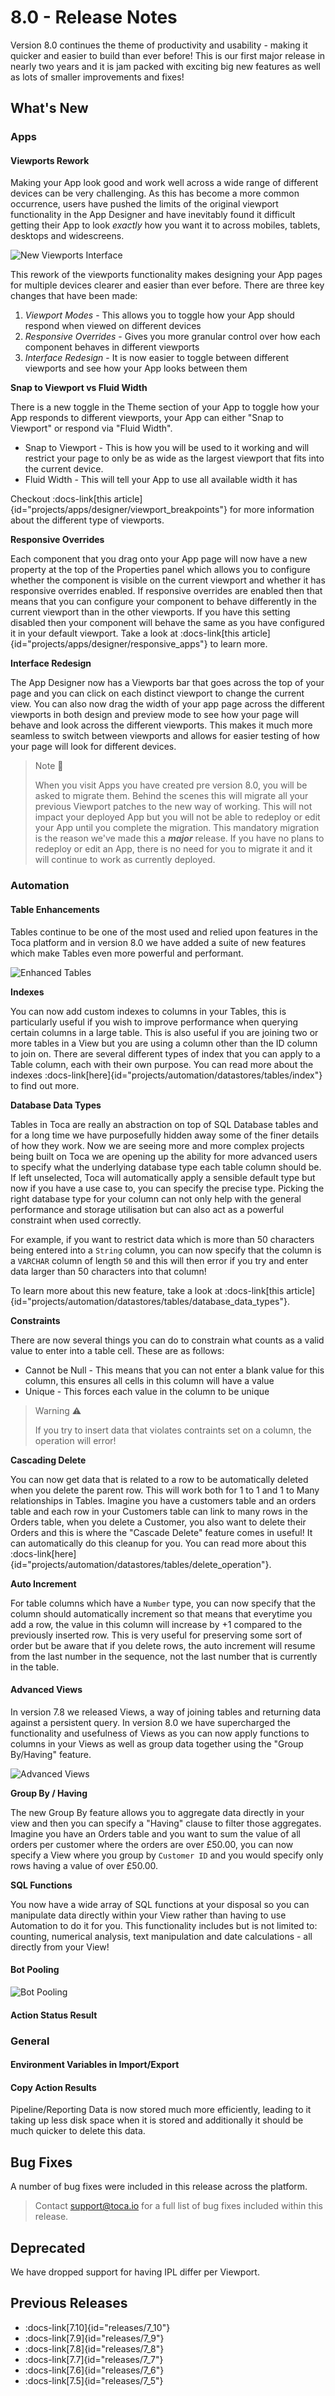 # 8.0 - Release Notes

Version 8.0 continues the theme of productivity and usability - making it quicker and easier to build than ever before! This is our first major release in nearly two years and it is jam packed with exciting big new features as well as lots of smaller improvements and fixes!

## What's New

### Apps

#### Viewports Rework

Making your App look good and work well across a wide range of different devices can be very challenging. As this has become a more common occurrence, users have pushed the limits of the original viewport functionality in the App Designer and have inevitably found it difficult getting their App to look _exactly_ how you want it to across mobiles, tablets, desktops and widescreens.

![New Viewports Interface](/src/assets/releases/8_0/viewports.gif)

This rework of the viewports functionality makes designing your App pages for multiple devices clearer and easier than ever before. There are three key changes that have been made:
1. _Viewport Modes_ - This allows you to toggle how your App should respond when viewed on different devices
2. _Responsive Overrides_ - Gives you more granular control over how each component behaves in different viewports
3. _Interface Redesign_ - It is now easier to toggle between different viewports and see how your App looks between them

**Snap to Viewport vs Fluid Width**

There is a new toggle in the Theme section of your App to toggle how your App responds to different viewports, your App can either "Snap to Viewport" or respond via "Fluid Width".
- Snap to Viewport - This is how you will be used to it working and will restrict your page to only be as wide as the largest viewport that fits into the current device.
- Fluid Width - This will tell your App to use all available width it has

Checkout :docs-link[this article]{id="projects/apps/designer/viewport_breakpoints"} for more information about the different type of viewports.

**Responsive Overrides**

Each component that you drag onto your App page will now have a new property at the top of the Properties panel which allows you to configure whether the component is visible on the current viewport and whether it has responsive overrides enabled.
If responsive overrides are enabled then that means that you can configure your component to behave differently in the current viewport than in the other viewports. If you have this setting disabled then your component will behave the same as you have configured it in your default viewport. Take a look at :docs-link[this article]{id="projects/apps/designer/responsive_apps"} to learn more.

**Interface Redesign**

The App Designer now has a Viewports bar that goes across the top of your page and you can click on each distinct viewport to change the current view. You can also now drag the width of your app page across the different viewports in both design and preview mode to see how your page will behave and look across the different viewports. This makes it much more seamless to switch between viewports and allows for easier testing of how your page will look for different devices.


> Note 📝
>
> When you visit Apps you have created pre version 8.0, you will be asked to migrate them. Behind the scenes this will migrate all your previous Viewport patches to the new way of working. This will not impact your deployed App but you will not be able to redeploy or edit your App until you complete the migration. This mandatory migration is the reason we've made this a **_major_** release. If you have no plans to redeploy or edit an App, there is no need for you to migrate it and it will continue to work as currently deployed.

### Automation

#### Table Enhancements

Tables continue to be one of the most used and relied upon features in the Toca platform and in version 8.0 we have added a suite of new features which make Tables even more powerful and performant.

![Enhanced Tables](/src/assets/releases/8_0/enhanced_tables.gif)

**Indexes**

You can now add custom indexes to columns in your Tables, this is particularly useful if you wish to improve performance when querying certain columns in a large table. This is also useful if you are joining two or more tables in a View but you are using a column other than the ID column to join on. There are several different types of index that you can apply to a Table column, each with their own purpose. You can read more about the indexes :docs-link[here]{id="projects/automation/datastores/tables/index"} to find out more.

**Database Data Types**

Tables in Toca are really an abstraction on top of SQL Database tables and for a long time we have purposefully hidden away some of the finer details of how they work. Now we are seeing more and more complex projects being built on Toca we are opening up the ability for more advanced users to specify what the underlying database type each table column should be. If left unselected, Toca will automatically apply a sensible default type but now if you have a use case to, you can specify the precise type. Picking the right database type for your column can not only help with the general performance and storage utilisation but can also act as a powerful constraint when used correctly.

For example, if you want to restrict data which is more than 50 characters being entered into a `String` column, you can now specify that the column is a `VARCHAR` column of length `50` and this will then error if you try and enter data larger than 50 characters into that column!

To learn more about this new feature, take a look at :docs-link[this article]{id="projects/automation/datastores/tables/database_data_types"}.

**Constraints**

There are now several things you can do to constrain what counts as a valid value to enter into a table cell. These are as follows:
- Cannot be Null - This means that you can not enter a blank value for this column, this ensures all cells in this column will have a value
- Unique - This forces each value in the column to be unique

> Warning ⚠️
>
> If you try to insert data that violates contraints set on a column, the operation will error!

**Cascading Delete**

You can now get data that is related to a row to be automatically deleted when you delete the parent row. This will work both for 1 to 1 and 1 to Many relationships in Tables. Imagine you have a customers table and an orders table and each row in your Customers table can link to many rows in the Orders table, when you delete a Customer, you also want to delete their Orders and this is where the "Cascade Delete" feature comes in useful! It can automatically do this cleanup for you. You can read more about this :docs-link[here]{id="projects/automation/datastores/tables/delete_operation"}.

**Auto Increment**

For table columns which have a `Number` type, you can now specify that the column should automatically increment so that means that everytime you add a row, the value in this column will increase by +1 compared to the previously inserted row. This is very useful for preserving some sort of order but be aware that if you delete rows, the auto increment will resume from the last number in the sequence, not the last number that is currently in the table.

#### Advanced Views

In version 7.8 we released Views, a way of joining tables and returning data against a persistent query. In version 8.0 we have supercharged the functionality and usefulness of Views as you can now apply functions to columns in your Views as well as group data together using the "Group By/Having" feature.

![Advanced Views](/src/assets/releases/8_0/advanced_views.gif)

**Group By / Having**

The new Group By feature allows you to aggregate data directly in your view and then you can specify a "Having" clause to filter those aggregates. Imagine you have an Orders table and you want to sum the value of all orders per customer where the orders are over £50.00, you can now specify a View where you group by `Customer ID` and you would specify only rows having a value of over £50.00.

**SQL Functions**

You now have a wide array of SQL functions at your disposal so you can manipulate data directly within your View rather than having to use Automation to do it for you. This functionality includes but is not limited to: counting, numerical analysis, text manipulation and date calculations - all directly from your View!

#### Bot Pooling

![Bot Pooling](/src/assets/releases/8_0/bot_pooling.gif)


#### Action Status Result

### General

#### Environment Variables in Import/Export

#### Copy Action Results

Pipeline/Reporting Data is now stored much more efficiently, leading to it taking up less disk space when it is stored and additionally it should be much quicker to delete this data.

## Bug Fixes

A number of bug fixes were included in this release across the platform.

> Contact <support@toca.io> for a full list of bug fixes included within this release.

## Deprecated

We have dropped support for having IPL differ per Viewport.

## Previous Releases

- :docs-link[7.10]{id="releases/7_10"}
- :docs-link[7.9]{id="releases/7_9"}
- :docs-link[7.8]{id="releases/7_8"}
- :docs-link[7.7]{id="releases/7_7"}
- :docs-link[7.6]{id="releases/7_6"}
- :docs-link[7.5]{id="releases/7_5"}
